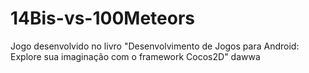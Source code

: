 # 14Bis-vs-100Meteors
Jogo desenvolvido no livro "Desenvolvimento de Jogos para Android: Explore sua imaginação com o framework Cocos2D"
dawwa
